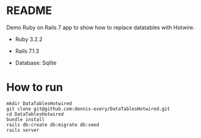 # README

Demo Ruby on Rails 7 app to show how to replace datatables with Hotwire.

- Ruby 3.2.2

- Rails 7.1.3

- Database: Sqlite

# How to run

```
mkdir DataTablesHotwired
git clone git@github.com:dennis-every/DataTablesHotwired.git
cd DataTablesHotwired
bundle install
rails db:create db:migrate db:seed
rails server
```
